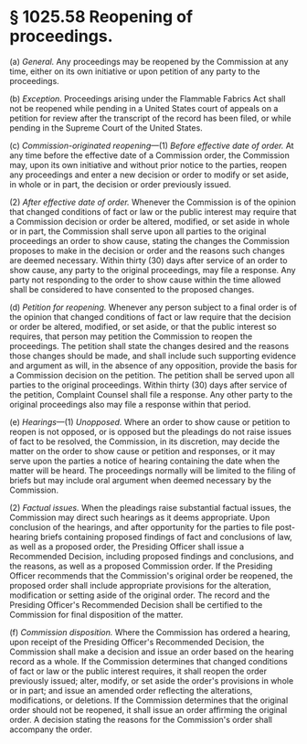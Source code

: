 # § 1025.58   Reopening of proceedings.

(a) *General.* Any proceedings may be reopened by the Commission at any time, either on its own initiative or upon petition of any party to the proceedings.


(b) *Exception.* Proceedings arising under the Flammable Fabrics Act shall not be reopened while pending in a United States court of appeals on a petition for review after the transcript of the record has been filed, or while pending in the Supreme Court of the United States.


(c) *Commission-originated reopening*—(1) *Before effective date of order.* At any time before the effective date of a Commission order, the Commission may, upon its own initiative and without prior notice to the parties, reopen any proceedings and enter a new decision or order to modify or set aside, in whole or in part, the decision or order previously issued.


(2) *After effective date of order.* Whenever the Commission is of the opinion that changed conditions of fact or law or the public interest may require that a Commission decision or order be altered, modified, or set aside in whole or in part, the Commission shall serve upon all parties to the original proceedings an order to show cause, stating the changes the Commission proposes to make in the decision or order and the reasons such changes are deemed necessary. Within thirty (30) days after service of an order to show cause, any party to the original proceedings, may file a response. Any party not responding to the order to show cause within the time allowed shall be considered to have consented to the proposed changes.


(d) *Petition for reopening.* Whenever any person subject to a final order is of the opinion that changed conditions of fact or law require that the decision or order be altered, modified, or set aside, or that the public interest so requires, that person may petition the Commission to reopen the proceedings. The petition shall state the changes desired and the reasons those changes should be made, and shall include such supporting evidence and argument as will, in the absence of any opposition, provide the basis for a Commission decision on the petition. The petition shall be served upon all parties to the original proceedings. Within thirty (30) days after service of the petition, Complaint Counsel shall file a response. Any other party to the original proceedings also may file a response within that period.


(e) *Hearings*—(1) *Unopposed.* Where an order to show cause or petition to reopen is not opposed, or is opposed but the pleadings do not raise issues of fact to be resolved, the Commission, in its discretion, may decide the matter on the order to show cause or petition and responses, or it may serve upon the parties a notice of hearing containing the date when the matter will be heard. The proceedings normally will be limited to the filing of briefs but may include oral argument when deemed necessary by the Commission.


(2) *Factual issues.* When the pleadings raise substantial factual issues, the Commission may direct such hearings as it deems appropriate. Upon conclusion of the hearings, and after opportunity for the parties to file post-hearing briefs containing proposed findings of fact and conclusions of law, as well as a proposed order, the Presiding Officer shall issue a Recommended Decision, including proposed findings and conclusions, and the reasons, as well as a proposed Commission order. If the Presiding Officer recommends that the Commission's original order be reopened, the proposed order shall include appropriate provisions for the alteration, modification or setting aside of the original order. The record and the Presiding Officer's Recommended Decision shall be certified to the Commission for final disposition of the matter.


(f) *Commission disposition.* Where the Commission has ordered a hearing, upon receipt of the Presiding Officer's Recommended Decision, the Commission shall make a decision and issue an order based on the hearing record as a whole. If the Commission determines that changed conditions of fact or law or the public interest requires, it shall reopen the order previously issued; alter, modify, or set aside the order's provisions in whole or in part; and issue an amended order reflecting the alterations, modifications, or deletions. If the Commission determines that the original order should not be reopened, it shall issue an order affirming the original order. A decision stating the reasons for the Commission's order shall accompany the order.




